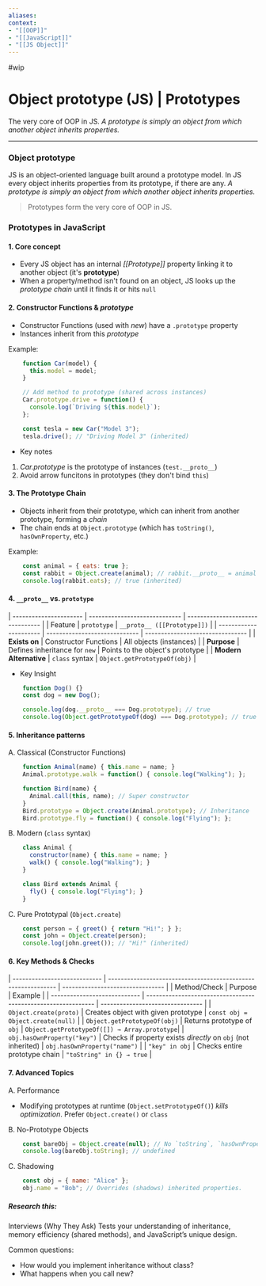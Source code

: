 ```yaml
---
aliases:
context:
- "[[OOP]]"
- "[[JavaScript]]"
- "[[JS Object]]"
---
```


#wip

# Object prototype (JS) | Prototypes

The very core of OOP in JS.
*A prototype is simply an object from which another object inherits properties.*

---
### Object prototype
JS is an object-oriented language built around a prototype model.
In JS every object inherits properties from its prototype, if there are any.
*A prototype is simply an object from which another object inherits properties.*
>Prototypes form the very core of OOP in JS.


### Prototypes in JavaScript

#### 1. Core concept
- Every JS object has an internal *[[Prototype]]* property linking it to another object (it's **prototype**)
- When a property/method isn't found on an object, JS looks up the *prototype chain* until it finds it or hits `null`

#### 2. Constructor Functions & *prototype*
- Constructor Functions (used with *new*) have a `.prototype` property
- Instances inherit from this *prototype*

Example:
``` js
    function Car(model) {
      this.model = model;
    }

    // Add method to prototype (shared across instances)
    Car.prototype.drive = function() {
      console.log(`Driving ${this.model}`);
    };

    const tesla = new Car("Model 3");
    tesla.drive(); // "Driving Model 3" (inherited)
```

* Key notes
1. *Car.prototype* is the prototype of instances (`test.__proto__`)
2. Avoid arrow funcitons in prototypes (they don't bind `this`)


#### 3. The Prototype Chain
- Objects inherit from their prototype, which can inherit from another prototype, forming a *chain*
- The chain ends at `Object.prototype` (which has `toString()`, `hasOwnProperty`, etc.)

Example:
``` js
    const animal = { eats: true };
    const rabbit = Object.create(animal); // rabbit.__proto__ = animal
    console.log(rabbit.eats); // true (inherited)
```

#### 4. `__proto__` vs. `prototype`

| ---------------------- | ----------------------------- | -------------------------------- |
| Feature                |          `prototype`          |     `__proto__ ([[Prototype]])`  |
| ---------------------- | ----------------------------- | -------------------------------- |
| **Exists on**          | Constructor Functions         | All objects (instances)          |
| **Purpose**            | Defines inheritance for `new` | Points to the object's prototype |
| **Modern Alternative** | `class` syntax                | `Object.getPrototypeOf(obj)`     |


* Key Insight
``` js
    function Dog() {}
    const dog = new Dog();

    console.log(dog.__proto__ === Dog.prototype); // true
    console.log(Object.getPrototypeOf(dog) === Dog.prototype); // true (modern way)
```

#### 5. Inheritance patterns
A. Classical (Constructor Functions)
``` js
    function Animal(name) { this.name = name; }
    Animal.prototype.walk = function() { console.log("Walking"); };

    function Bird(name) {
      Animal.call(this, name); // Super constructor
    }
    Bird.prototype = Object.create(Animal.prototype); // Inheritance
    Bird.prototype.fly = function() { console.log("Flying"); };
```

B. Modern (`class` syntax)
``` js
    class Animal {
      constructor(name) { this.name = name; }
      walk() { console.log("Walking"); }
    }

    class Bird extends Animal {
      fly() { console.log("Flying"); }
    }
```

C. Pure Prototypal (`Object.create`)
``` js
    const person = { greet() { return "Hi!"; } };
    const john = Object.create(person);
    console.log(john.greet()); // "Hi!" (inherited)
```

#### 6. Key Methods & Checks

| ---------------------------- | ------------------------------------------------------------- | -------------------------------- |
| Method/Check                 |                      Purpose                                  |              Example             |
| ---------------------------- | ------------------------------------------------------------- | -------------------------------- |
| `Object.create(proto)`       | Creates object with given prototype                           | `const obj = Object.create(null)` |
| `Object.getPrototypeOf(obj)` | Returns prototype of `obj`                                    | `Object.getPrototypeOf([]) → Array.prototype`|
| `obj.hasOwnProperty("key")`  | Checks if property exists *directly* on `obj` (not inherited) | `obj.hasOwnProperty("name")` |
| `"key" in obj`               | Checks entire prototype chain                                 | `"toString" in {} → true` |


#### 7. Advanced Topics
A. Performance
- Modifying prototypes at runtime (`Object.setPrototypeOf()`) *kills optimization*. Prefer `Object.create()` or `class`

B. No-Prototype Objects
``` js
    const bareObj = Object.create(null); // No `toString`, `hasOwnProperty`, etc.
    console.log(bareObj.toString); // undefined
```

C. Shadowing
``` js
    const obj = { name: "Alice" };
    obj.name = "Bob"; // Overrides (shadows) inherited properties.
```




##### Research this:
Interviews (Why They Ask)
Tests your understanding of inheritance, memory efficiency (shared methods), and JavaScript’s unique design.

Common questions:
- How would you implement inheritance without class?
- What happens when you call new?
